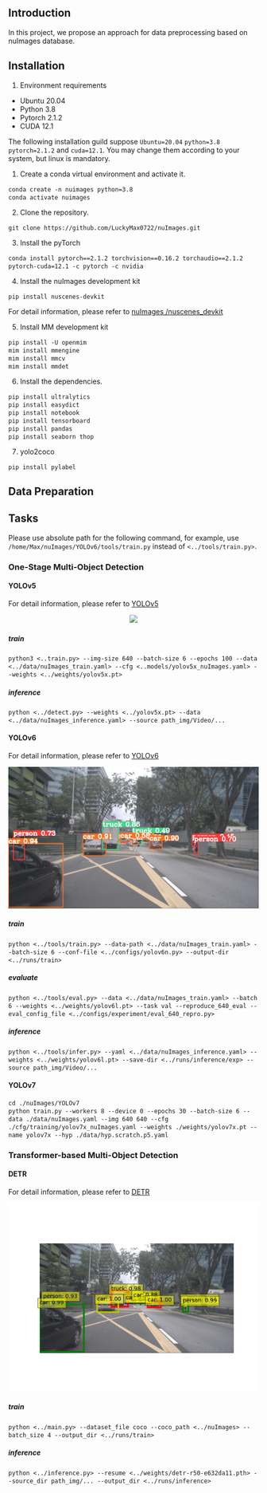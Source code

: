 
## Introduction
In this project, we propose an approach for data preprocessing based on nuImages database.

## Installation
1. Environment requirements

* Ubuntu 20.04
* Python 3.8
* Pytorch 2.1.2
* CUDA 12.1

The following installation guild suppose ``Ubuntu=20.04`` ``python=3.8`` ``pytorch=2.1.2`` and ``cuda=12.1``. You may change them according to your system, but linux is mandatory.

1. Create a conda virtual environment and activate it.
```
conda create -n nuimages python=3.8
conda activate nuimages
```

2. Clone the repository.
```
git clone https://github.com/LuckyMax0722/nuImages.git
```

3. Install the pyTorch
```
conda install pytorch==2.1.2 torchvision==0.16.2 torchaudio==2.1.2 pytorch-cuda=12.1 -c pytorch -c nvidia
```

4. Install the nuImages development kit
```
pip install nuscenes-devkit
```

For detail information, please refer to [nuImages
/nuscenes_devkit](https://github.com/LuckyMax0722/nuImages/blob/51132df94d060667b071b24f462db95cc29c0294/nuscenes_devkit/README.md)

5. Install MM development kit
```
pip install -U openmim
mim install mmengine
mim install mmcv
mim install mmdet
```
6. Install the dependencies.
```
pip install ultralytics
pip install easydict
pip install notebook
pip install tensorboard
pip install pandas
pip install seaborn thop
```

7. yolo2coco
```
pip install pylabel
```

## Data Preparation

## Tasks
Please use absolute path for the following command, for example, use ``/home/Max/nuImages/YOLOv6/tools/train.py`` instead of ``<../tools/train.py>``.
### One-Stage Multi-Object Detection
#### YOLOv5
For detail information, please refer to [YOLOv5](https://github.com/ultralytics/yolov5)

<p align="center"><img src="/home/jiachen/nuImages/YOLOv5/runs/detect/exp/n003-2018-01-02-11-48-43+0800__CAM_FRONT__1514865067391098.jpg"/></p>

##### train
```angular2html
python3 <..train.py> --img-size 640 --batch-size 6 --epochs 100 --data <../data/nuImages_train.yaml> --cfg <..models/yolov5x_nuImages.yaml> --weights <../weights/yolov5x.pt>
```

##### inference
```angular2html
python <../detect.py> --weights <../yolov5x.pt> --data <../data/nuImages_inference.yaml> --source path_img/Video/...
```

#### YOLOv6
For detail information, please refer to [YOLOv6](https://github.com/meituan/YOLOv6)

<p align="center"><img src="YOLOv6/runs/inference/exp/n003-2018-01-02-11-48-43+0800__CAM_FRONT__1514865067391098.jpg"/></p>

##### train
```angular2html
python <../tools/train.py> --data-path <../data/nuImages_train.yaml> --batch-size 6 --conf-file <../configs/yolov6n.py> --output-dir <../runs/train>
```

##### evaluate
```angular2html
python <../tools/eval.py> --data <../data/nuImages_train.yaml> --batch 6 --weights <../weights/yolov6l.pt> --task val --reproduce_640_eval --eval_config_file <../configs/experiment/eval_640_repro.py>
```

##### inference
```angular2html
python <../tools/infer.py> --yaml <../data/nuImages_inference.yaml> --weights <../weights/yolov6l.pt> --save-dir <../runs/inference/exp> --source path_img/Video/...
```

#### YOLOv7
```
cd ./nuImages/YOLOv7
python train.py --workers 8 --device 0 --epochs 30 --batch-size 6 --data ./data/nuImages.yaml --img 640 640 --cfg ./cfg/training/yolov7x_nuImages.yaml --weights ./weights/yolov7x.pt --name yolov7x --hyp ./data/hyp.scratch.p5.yaml
```

### Transformer-based Multi-Object Detection
#### DETR
For detail information, please refer to [DETR](https://github.com/facebookresearch/detr?tab=readme-ov-file)

<p align="center"><img src="DETR/runs/inference/inference_image.png"/></p>

##### train
```angular2html
python <../main.py> --dataset_file coco --coco_path <../nuImages> --batch_size 4 --output_dir <../runs/train>
```

##### inference
```angular2html
python <../inference.py> --resume <../weights/detr-r50-e632da11.pth> --source_dir path_img/... --output_dir <../runs/inference>
```

